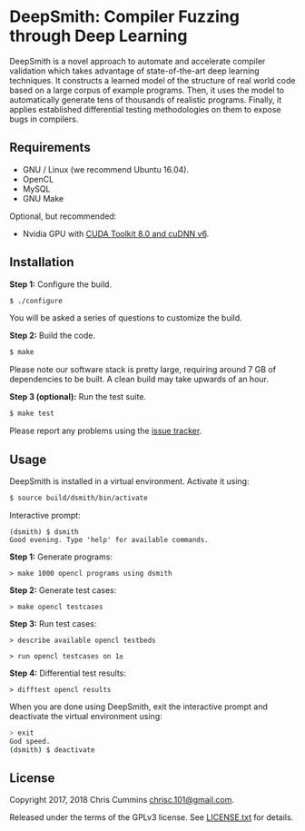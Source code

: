 # DeepSmith: Compiler Fuzzing through Deep Learning

DeepSmith is a novel approach to automate and accelerate compiler validation which takes advantage of state-of-the-art deep learning techniques. It constructs a learned model of the structure of real world code based on a large corpus of example programs. Then, it uses the model to automatically generate tens of thousands of realistic programs. Finally, it applies established differential testing methodologies on them to expose bugs in compilers.

## Requirements

* GNU / Linux (we recommend Ubuntu 16.04).
* OpenCL
* MySQL
* GNU Make

Optional, but recommended:

* Nvidia GPU with [CUDA Toolkit 8.0 and cuDNN v6](http://docs.nvidia.com/cuda/cuda-installation-guide-linux/#axzz4VZnqTJ2A).

## Installation

**Step 1:** Configure the build.

```sh
$ ./configure
```

You will be asked a series of questions to customize the build.

**Step 2:** Build the code.

```sh
$ make
```

Please note our software stack is pretty large, requiring around 7 GB of dependencies to be built. A clean build may take upwards of an hour.

**Step 3 (optional):** Run the test suite.

```sh
$ make test
```

Please report any problems using the [issue tracker](https://github.com/ChrisCummins/dsmith/issues).


## Usage

DeepSmith is installed in a virtual environment. Activate it using:

```sh
$ source build/dsmith/bin/activate
```

Interactive prompt:

```
(dsmith) $ dsmith
Good evening. Type 'help' for available commands.
```

**Step 1:** Generate programs:

```
> make 1000 opencl programs using dsmith
```

**Step 2:** Generate test cases:

```
> make opencl testcases
```

**Step 3:** Run test cases:

```
> describe available opencl testbeds
```

```
> run opencl testcases on 1±
```

**Step 4:** Differential test results:

```
> difftest opencl results
```

When you are done using DeepSmith, exit the interactive prompt and deactivate the virtual environment using:

```sh
> exit
God speed.
(dsmith) $ deactivate
```

## License

Copyright 2017, 2018 Chris Cummins <chrisc.101@gmail.com>.

Released under the terms of the GPLv3 license. See [LICENSE.txt](/LICENSE.txt)
for details.
